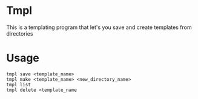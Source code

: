 # Tmpl
This is a templating program that let's you save and create templates from directories

# Usage
`
tmpl save <template_name>
`
<br>
`
tmpl make <template_name> <new_directory_name>
`
<br>
`
tmpl list
`
<br>
`
tmpl delete <template_name
`
